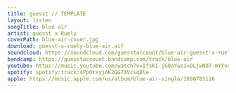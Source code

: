 ```yaml
---
title: guesst // TEMPLATE
layout: listen
songTitle: blue air
artist: guesst x Ruely
coverPath: blue-air-cover.jpg
download: guesst-x-ruely-blue-air.aif
soundcloud: https://soundcloud.com/guesstaccount/blue-air-guesst-x-ruely
bandcamp: https://guesstaccount.bandcamp.com/track/blue-air
youtube: https://music.youtube.com/watch?v=IfsKI-jG0aY&si=DLjwNO7-mYYvdHYe
spotify: spotify:track:4PpOtxyjAK2QG7XVcsqBle
apple: https://music.apple.com/us/album/blue-air-single/1698783116
---
```

